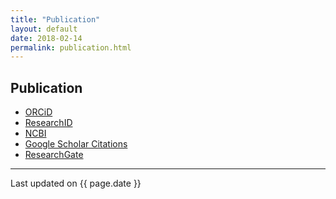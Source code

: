 ```yaml
---
title: "Publication"
layout: default
date: 2018-02-14
permalink: publication.html
---
```


## Publication

- [ORCiD](https://orcid.org/0000-0002-8571-0663)
- [ResearchID](https://www.researcherid.com/rid/A-5669-2009) <span id='badgeCont7342' style='width:126px'><script src='http://labs.researcherid.com/mashlets?el=badgeCont7342&mashlet=badge&showTitle=false&className=a&rid=A-5669-2009'></script></span>
- [NCBI](https://www.ncbi.nlm.nih.gov/myncbi/browse/collection/41860826/?sort=date&direction=ascending)
- [Google Scholar Citations](https://scholar.google.com/citations?hl=en&user=AYpH8osAAAAJ)
- [ResearchGate](https://www.researchgate.net/profile/Jae-Seung_Lee?ev=hdr_xprf)

---
Last updated on {{ page.date }}
